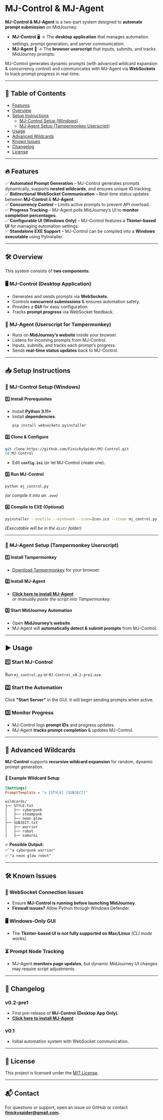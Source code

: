 # MJ-Control & MJ-Agent  

**MJ-Control & MJ-Agent** is a two-part system designed to **automate prompt submission** on MidJourney.  
- **MJ-Control** 🖥️ → The **desktop application** that manages automation settings, prompt generation, and server communication.  
- **MJ-Agent** 🤖 → The **browser userscript** that inputs, submits, and tracks MidJourney prompts.  

MJ-Control generates dynamic prompts (with advanced wildcard expansion & concurrency control) and communicates with MJ-Agent via **WebSockets** to track prompt progress in real-time.  

---

## 📜 Table of Contents  

- [Features](#features)  
- [Overview](#overview)  
- [Setup Instructions](#setup-instructions)  
  - [MJ-Control Setup (Windows)](#mj-control-setup-windows)  
  - [MJ-Agent Setup (Tampermonkey Userscript)](#mj-agent-setup-tampermonkey-userscript)  
- [Usage](#usage)  
- [Advanced Wildcards](#advanced-wildcards)  
- [Known Issues](#known-issues)  
- [Changelog](#changelog)  
- [License](#license)  

---

## 🔥 Features  

✅ **Automated Prompt Generation** – MJ-Control generates prompts dynamically, supports **nested wildcards**, and ensures unique ID tracking.  
✅ **Bidirectional WebSocket Communication** – Real-time status updates between **MJ-Control** & **MJ-Agent**.  
✅ **Concurrency Control** – Limits active prompts to prevent API overload.  
✅ **Progress Tracking** – MJ-Agent polls MidJourney’s UI to **monitor completion percentages**.  
✅ **Configurable UI (Windows Only)** – MJ-Control features a **Tkinter-based UI** for managing automation settings.  
✅ **Standalone EXE Support** – MJ-Control can be compiled into a **Windows executable** using PyInstaller.  

---

## 🛠️ Overview  

This system consists of **two components:**  

### 🖥️ **MJ-Control (Desktop Application)**
- Generates and sends prompts via **WebSockets**.
- Controls **concurrent submissions** & ensures automation safety.
- Provides a **GUI** for easy configuration.
- Tracks **prompt progress** via WebSocket feedback.

### 🤖 **MJ-Agent (Userscript for Tampermonkey)**
- Runs on **MidJourney’s website** inside your browser.
- Listens for incoming prompts from MJ-Control.
- Inputs, submits, and tracks each prompt’s progress.
- Sends **real-time status updates** back to MJ-Control.

---

## 📥 Setup Instructions  

### 🔹 **MJ-Control Setup (Windows)**
#### **1️⃣ Install Prerequisites**
- Install **Python 3.11+**  
- Install **dependencies**:  
  ```bash
  pip install websockets pyinstaller
  ```
  
#### **2️⃣ Clone & Configure**
```bash
git clone https://github.com/FinickySpider/MJ-Control.git
cd MJ-Control
```
- Edit **`config.ini`** (or let MJ-Control create one).  

#### **3️⃣ Run MJ-Control**
```bash
python mj_control.py
```
_(or compile it into an `.exe`)_

#### **4️⃣ Compile to EXE (Optional)**
```bash
pyinstaller --onefile --windowed --icon=Icon.ico --clean mj_control.py
```
_(Executable will be in the `dist/` folder)_

---

### 🔹 **MJ-Agent Setup (Tampermonkey Userscript)**  

#### **1️⃣ Install Tampermonkey**
- [Download Tampermonkey](https://www.tampermonkey.net/) for your browser.

#### **2️⃣ Install MJ-Agent**
- **[Click here to install MJ-Agent](https://finickyspider.github.io/MidJourney-2-Script-System/tampermonkey_script.user.js)**  
  _or manually paste the script into Tampermonkey._

#### **3️⃣ Start MidJourney Automation**
- Open **MidJourney’s website**.  
- MJ-Agent will **automatically detect & submit prompts** from MJ-Control.

---

## ▶️ Usage  

### **1️⃣ Start MJ-Control**
Run `mj_control.py` or `MJ-Control_v0.2-pre1.exe`.

### **2️⃣ Start the Automation**
Click **"Start Server"** in the GUI. It will begin sending prompts when active.

### **3️⃣ Monitor Progress**
- MJ-Control logs **prompt IDs** and progress updates.  
- MJ-Agent **tracks prompt completion** & updates MJ-Control.  

---

## 🎯 Advanced Wildcards  

**MJ-Control** supports **recursive wildcard expansion** for random, dynamic prompt generation.

#### **📜 Example Wildcard Setup**
```ini
[Settings]
PromptTemplate = "a [STYLE] [SUBJECT]"
```
```
wildcards/
├── STYLE.txt
│   ├── cyberpunk
│   ├── steampunk
│   ├── neon glow
├── SUBJECT.txt
│   ├── warrior
│   ├── robot
│   ├── samurai
```
🔥 **Possible Output:**  
✅ `"a cyberpunk warrior"`  
✅ `"a neon glow robot"`  

---

## 🛠️ Known Issues  

### **🚨 WebSocket Connection Issues**  
- Ensure **MJ-Control is running before launching MidJourney.**  
- **Firewall issues?** Allow Python through Windows Defender.

### **🖥️ Windows-Only GUI**  
- The **Tkinter-based UI is not fully supported on Mac/Linux** _(CLI mode works)._

### **⏳ Prompt Node Tracking**  
- MJ-Agent **monitors page updates**, but dynamic MidJourney UI changes may require script adjustments.

---

## 📌 Changelog  

### **v0.2-pre1**
- First pre-release of **MJ-Control (Desktop App Only).**
- **[Click here to install MJ-Agent](https://finickyspider.github.io/MidJourney-2-Script-System/tampermonkey_script.user.js)**  

### **v0.1**
- Initial automation system with WebSocket communication.  

---

## 📜 License  
This project is licensed under the [MIT License](LICENSE).

---

## 📬 Contact  
For questions or support, open an issue on GitHub or contact **[finickyspider@gmail.com](mailto:finickyspider@gmail.com).**  